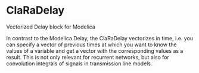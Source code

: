 # ClaRaDelay
Vectorized Delay block for Modelica

In contrast to the Modelica Delay, the ClaRaDelay vectorizes in time, i.e. you can specify a vector of previous times at which you want to know the values of a variable and get a vector with the corresponding values as a result. This is not only relevant for recurrent networks, but also for convolution integrals of signals in transmission line models.
